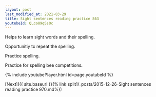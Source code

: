 ```yaml
---
layout: post
last_modified_at: 2021-03-29
title: Sight sentences reading practice 863
youtubeId: QLco89qSsOc
---
```

 
 
Helps to learn sight words and their spelling.

Opportunitiy to repeat the spelling. 

Practice spelling. 
 
Practice for spelling bee competitions. 
 
{% include youtubePlayer.html id=page.youtubeId %}
 
 

[Next]({{ site.baseurl }}{% link  split1/_posts/2015-12-26-Sight sentences reading practice 970.md%})
 

